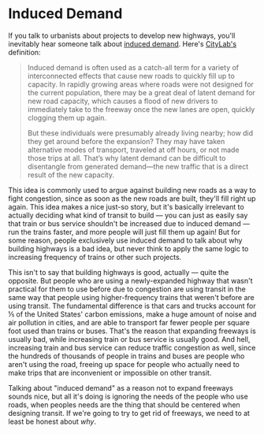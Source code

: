 # Induced Demand

If you talk to urbanists about projects to develop new highways, you'll inevitably hear someone talk about [induced demand](https://en.wikipedia.org/wiki/Induced_demand). Here's [CityLab's](https://www.citylab.com/transportation/2018/09/citylab-university-induced-demand/569455/) definition:

> Induced demand is often used as a catch-all term for a variety of interconnected effects that cause new roads to quickly fill up to capacity. In rapidly growing areas where roads were not designed for the current population, there may be a great deal of latent demand for new road capacity, which causes a flood of new drivers to immediately take to the freeway once the new lanes are open, quickly clogging them up again.
> 
> But these individuals were presumably already living nearby; how did they get around before the expansion? They may have taken alternative modes of transport, traveled at off hours, or not made those trips at all. That’s why latent demand can be difficult to disentangle from generated demand—the new traffic that is a direct result of the new capacity.

This idea is commonly used to argue against building new roads as a way to fight congestion, since as soon as the new roads are built, they'll fill right up again. This idea makes a nice just-so story, but it's basically irrelevant to actually deciding what kind of transit to build — you can just as easily say that train or bus service shouldn't be increased due to induced demand — run the trains faster, and more people will just fill them up again! But for some reason, people exclusively use induced demand to talk about why building highways is a bad idea, but never think to apply the same logic to increasing frequency of trains or other such projects.

This isn't to say that building highways is good, actually — quite the opposite. But people who are using a newly-expanded highway that wasn't practical for them to use before due to congestion are using transit in the same way that people using higher-frequency trains that weren't before are using transit. The fundamental difference is that cars and trucks account for ⅕ of the United States' carbon emissions, make a huge amount of noise and air pollution in cities, and are able to transport far fewer people per square foot used than trains or buses. That's the reason that expanding freeways is usually bad, while increasing train or bus service is usually good. And hell, increasing train and bus service can reduce traffic congestion as well, since the hundreds of thousands of people in trains and buses are people who aren't using the road, freeing up space for people who actually need to make trips that are inconvenient or impossible on other transit.

Talking about "induced demand" as a reason not to expand freeways sounds nice, but all it's doing is ignoring the needs of the people who use roads, when peoples needs are the thing that should be centered when designing transit. If we're going to try to get rid of freeways, we need to at least be honest about *why*.
